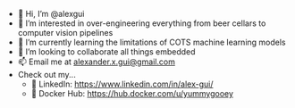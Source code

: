 - 👋 Hi, I’m @alexgui
- 👀 I’m interested in over-engineering everything from beer cellars to computer vision pipelines
- 🌱 I’m currently learning the limitations of COTS machine learning models
- 💞️ I’m looking to collaborate all things embedded
- 📫 Email me at alexander.x.gui@gmail.com
- Check out my...
  - 💼 LinkedIn: https://www.linkedin.com/in/alex-gui/
  - 🐳 Docker Hub: https://hub.docker.com/u/yummygooey

<!---
alexgui/alexgui is a ✨ special ✨ repository because its `README.md` (this file) appears on your GitHub profile.
You can click the Preview link to take a look at your changes.
--->
